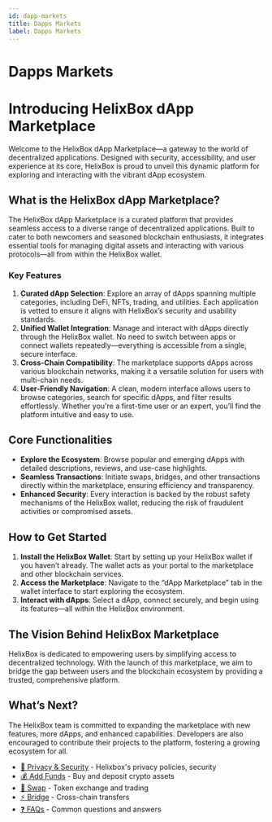 ```yaml
---
id: dapp-markets
title: Dapps Markets
label: Dapps Markets
---
```

# Dapps Markets

# Introducing HelixBox dApp Marketplace

Welcome to the HelixBox dApp Marketplace—a gateway to the world of decentralized applications. Designed with security, accessibility, and user experience at its core, HelixBox is proud to unveil this dynamic platform for exploring and interacting with the vibrant dApp ecosystem.

## **What is the HelixBox dApp Marketplace?**

The HelixBox dApp Marketplace is a curated platform that provides seamless access to a diverse range of decentralized applications. Built to cater to both newcomers and seasoned blockchain enthusiasts, it integrates essential tools for managing digital assets and interacting with various protocols—all from within the HelixBox wallet.

### **Key Features**

1. **Curated dApp Selection**:
Explore an array of dApps spanning multiple categories, including DeFi, NFTs, trading, and utilities. Each application is vetted to ensure it aligns with HelixBox’s security and usability standards.
2. **Unified Wallet Integration**:
Manage and interact with dApps directly through the HelixBox wallet. No need to switch between apps or connect wallets repeatedly—everything is accessible from a single, secure interface.
3. **Cross-Chain Compatibility**:
The marketplace supports dApps across various blockchain networks, making it a versatile solution for users with multi-chain needs.
4. **User-Friendly Navigation**:
A clean, modern interface allows users to browse categories, search for specific dApps, and filter results effortlessly. Whether you're a first-time user or an expert, you’ll find the platform intuitive and easy to use.

## **Core Functionalities**

- **Explore the Ecosystem**: Browse popular and emerging dApps with detailed descriptions, reviews, and use-case highlights.
- **Seamless Transactions**: Initiate swaps, bridges, and other transactions directly within the marketplace, ensuring efficiency and transparency.
- **Enhanced Security**: Every interaction is backed by the robust safety mechanisms of the HelixBox wallet, reducing the risk of fraudulent activities or compromised assets.

## **How to Get Started**

1. **Install the HelixBox Wallet**:
Start by setting up your HelixBox wallet if you haven’t already. The wallet acts as your portal to the marketplace and other blockchain services.
2. **Access the Marketplace**:
Navigate to the “dApp Marketplace” tab in the wallet interface to start exploring the ecosystem.
3. **Interact with dApps**:
Select a dApp, connect securely, and begin using its features—all within the HelixBox environment.

## **The Vision Behind HelixBox Marketplace**

HelixBox is dedicated to empowering users by simplifying access to decentralized technology. With the launch of this marketplace, we aim to bridge the gap between users and the blockchain ecosystem by providing a trusted, comprehensive platform.

## **What’s Next?**

The HelixBox team is committed to expanding the marketplace with new features, more dApps, and enhanced capabilities. Developers are also encouraged to contribute their projects to the platform, fostering a growing ecosystem for all.

- [🔐 Privacy & Security](./privacy-security) - Helixbox's privacy policies, security
- [💰 Add Funds](/docs/funding/add-funds) - Buy and deposit crypto assets
- [🔄 Swap](/docs/swap) - Token exchange and trading
- [⚡ Bridge](/docs/bridge) - Cross-chain transfers
- [❓ FAQs](/docs/faqs/smart-wallet-faq) - Common questions and answers

